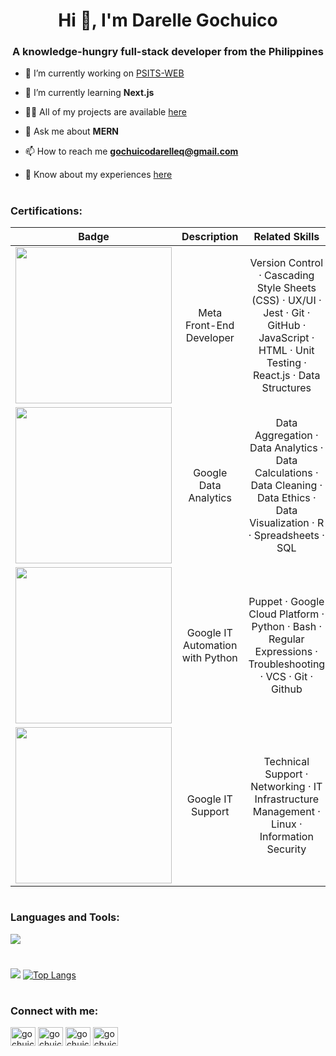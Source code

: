 <h1 align="center">Hi 👋, I'm Darelle Gochuico</h1>
<h3 align="center">A knowledge-hungry full-stack developer from the Philippines</h3>

- 🔭 I’m currently working on [PSITS-WEB](https://github.com/PSITS-UC-MAIN/PSITS-WEB)

- 🌱 I’m currently learning **Next.js**

- 👨‍💻 All of my projects are available [here](https://gochuicod.github.io/pages/gallery.html)

- 💬 Ask me about **MERN**

- 📫 How to reach me **gochuicodarelleq@gmail.com**

- 📄 Know about my experiences [here](https://drive.google.com/file/d/1nU1a2pgAlr7f22wL5Hsilv6QBmwOfAOu/view?usp=sharing)

#

<h3 align="left">Certifications:</h3>

<table>
  <thead>
    <tr>
      <th>Badge</th>
      <th>Description</th>
      <th>Related Skills</th>
    </tr>
  </thead>
  <tbody>
    <tr>
      <td align="center">
        <a href="https://www.credly.com/badges/b610906a-5429-4e46-9f43-cf2b37cefa1c/public_url" target="_blank">
          <img src="https://images.credly.com/size/340x340/images/e91ed0b0-842b-417f-8d2f-b07535febdda/image.png" width=250/>
        </a>
      </td>
      <td align="center">Meta Front-End Developer</td>
      <td align="center">Version Control · Cascading Style Sheets (CSS) · UX/UI · Jest · Git · GitHub · JavaScript · HTML · Unit Testing · React.js · Data Structures</td>
    </tr>
    <tr>
      <td align="center">
        <a href="https://www.credly.com/badges/104a2c8d-13fd-410b-b872-6710db217b8a/public_url" target="_blank">
          <img src="https://images.credly.com/size/340x340/images/d41de2b7-cbc2-47ec-bcf1-ebecbe83872f/GCC_badge_DA_1000x1000.png" width=250/>
        </a>
      </td>
      <td align="center">Google Data Analytics</td>
      <td align="center">Data Aggregation · Data Analytics · Data Calculations · Data Cleaning · Data Ethics · Data Visualization · R · Spreadsheets · SQL</td>
    </tr>
    <tr>
      <td align="center">
        <a href="https://www.credly.com/badges/aa9ea310-ea73-4c82-a090-4d0e009e6cb1/public_url" target="_blank">
          <img src="https://images.credly.com/size/340x340/images/efbdc0d6-b46e-4e3c-8cf8-2314d8a5b971/GCC_badge_python_1000x1000.png" width=250/>
        </a>
      </td>
      <td align="center">Google IT Automation with Python</td>
      <td align="center">Puppet · Google Cloud Platform · Python · Bash · Regular Expressions · Troubleshooting · VCS · Git · Github</td>
    </tr>
    <tr>
      <td align="center">
        <a href="https://www.credly.com/badges/f4361e30-a2f9-402d-a005-5e9f515c9854/public_url" target="_blank">
          <img src="https://images.credly.com/size/340x340/images/fb97a12f-c0f1-4f37-9b7d-4a830199fe84/GCC_badge_IT_Support_1000x1000.png" width=250/>
        </a>
      </td>
      <td align="center">Google IT Support</td>
      <td align="center">Technical Support · Networking · IT Infrastructure Management · Linux · Information Security</td>
    </tr>
  </tbody>
</table>

#

<h3 align="left">Languages and Tools:</h3>

[![](https://skillicons.dev/icons?i=html,css,js,ts,mongodb,express,react,nodejs,php,python,flask,mysql,git,bootstrap,tailwind,c,java,jquery,bash,linux,figma,vim,vscode)](https://skillicons.dev)

#

![](https://github-readme-stats.vercel.app/api?username=gochuicod&show_icons=true&theme=transparent&hide_title=true)
[![Top Langs](https://github-readme-stats.vercel.app/api/top-langs/?username=anuraghazra&layout=compact)](https://github.com/anuraghazra/github-readme-stats)

#

<h3 align="left">Connect with me:</h3>
<p align="left">
<a href="https://twitter.com/gochuicod" target="blank"><img align="center" src="https://raw.githubusercontent.com/rahuldkjain/github-profile-readme-generator/master/src/images/icons/Social/twitter.svg" alt="gochuicod" height="30" width="40" /></a>
<a href="https://linkedin.com/in/gochuicod" target="blank"><img align="center" src="https://raw.githubusercontent.com/rahuldkjain/github-profile-readme-generator/master/src/images/icons/Social/linked-in-alt.svg" alt="gochuicod" height="30" width="40" /></a>
<a href="https://fb.com/gochuicodd" target="blank"><img align="center" src="https://raw.githubusercontent.com/rahuldkjain/github-profile-readme-generator/master/src/images/icons/Social/facebook.svg" alt="gochuicodd" height="30" width="40" /></a>
<a href="https://instagram.com/gochuicod" target="blank"><img align="center" src="https://raw.githubusercontent.com/rahuldkjain/github-profile-readme-generator/master/src/images/icons/Social/instagram.svg" alt="gochuicod" height="30" width="40" /></a>
</p>
